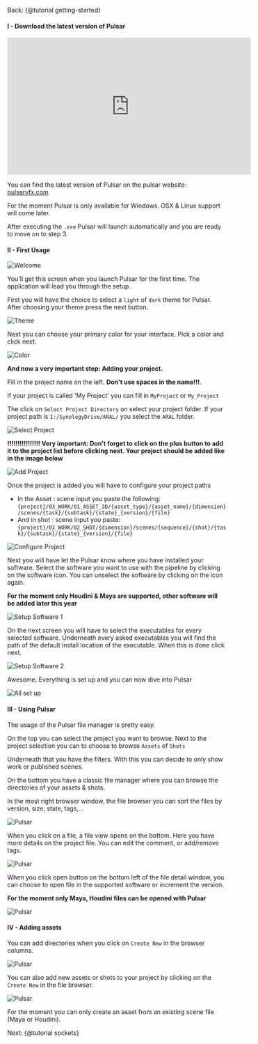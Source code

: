 Back: {@tutorial getting-started}

#### I - Download the latest version of Pulsar

<iframe width="560" height="315" src="https://www.youtube.com/embed/-y5r7ATqI94" frameborder="0" allow="accelerometer; autoplay; encrypted-media; gyroscope; picture-in-picture" allowfullscreen></iframe>

You can find the latest version of Pulsar on the pulsar website:
[pulsarvfx.com](https://pulsarvfx.com/)

<!-- ![Github Release](https://github.com/ArtFXDev/Pulsar/raw/master/tutorials/img/github-release.png) -->

For the moment Pulsar is only available for Windows. OSX & Linux support will come later.

After executing the `.exe` Pulsar will launch automatically and you are ready to move on to step 3.

#### II - First Usage

![Welcome](https://github.com/ArtFXDev/Pulsar/raw/master/tutorials/img/first-usage-1.png)

You'll get this screen when you launch Pulsar for the first time. The application will lead you through the setup.

First you will have the choice to select a `light` of `dark` theme for Pulsar. After choosing your theme press the next button.

![Theme](https://github.com/ArtFXDev/Pulsar/raw/master/tutorials/img/first-usage-2.png)

Next you can choose your primary color for your interface. Pick a color and click next.

![Color](https://github.com/ArtFXDev/Pulsar/raw/master/tutorials/img/first-usage-3.png)

**And now a very important step: Adding your project.**

Fill in the project name on the left. **Don't use spaces in the name!!!**.

If your project is called 'My Project' you can fill in `MyProject` or `My_Project`

The click on `Select Project Directory` on select your project folder.
If your project path is `I:/SynologyDrive/ARAL/` you select the `ARAL` folder.

![Select Project](https://github.com/ArtFXDev/Pulsar/raw/master/tutorials/img/first-usage-4.png)

**!!!!!!!!!!!!!!!! Very important: Don't forget to click on the plus button to add it to the project list before clicking next. Your project should be added like in the image below**

![Add Project](https://github.com/ArtFXDev/Pulsar/raw/master/tutorials/img/first-usage-5.png)

Once the project is added you will have to configure your project paths
- In the Asset : scene input you paste the following:
`{project}/03_WORK/01_ASSET_3D/{asset_type}/{asset_name}/{dimension}/scenes/{task}/{subtask}/{state}_{version}/{file}`
- And in shot : scene input you paste:
`{project}/03_WORK/02_SHOT/{dimension}/scenes/{sequence}/{shot}/{task}/{subtask}/{state}_{version}/{file}`

![Configure Project](https://github.com/ArtFXDev/Pulsar/raw/master/tutorials/img/first-usage-5-1.png)

Next you will have let the Pulsar know where you have installed your software.
Select the software you want to use with the pipeline by clicking on the software icon.
You can unselect the software by clicking on the icon again.

**For the moment only Houdini & Maya are supported, other software will be added later this year**

![Setup Software 1](https://github.com/ArtFXDev/Pulsar/raw/master/tutorials/img/first-usage-5-2.png)

On the next screen you will have to select the executables for every selected software.
Underneath every asked executables you will find the path of the default install location of the executable.
When this is done click next.

![Setup Software 2](https://github.com/ArtFXDev/Pulsar/raw/master/tutorials/img/first-usage-5-3.png)

Awesome. Everything is set up and you can now dive into Pulsar

![All set up](https://github.com/ArtFXDev/Pulsar/raw/master/tutorials/img/first-usage-6.png)

#### III - Using Pulsar

The usage of the Pulsar file manager is pretty easy.

On the top you can select the project you want to browse. Next to the project selection you can to choose to browse `Assets` of `Shots`

Underneath that you have the filters. With this you can decide to only show work or published scenes.

On the bottom you have a classic file manager where you can browse the directories of your assets & shots.

In the most right browser window, the file browser you can sort the files by version, size, state, tags,...

![Pulsar](https://github.com/ArtFXDev/Pulsar/raw/master/tutorials/img/pulsar-1.png)

When you click on a file, a file view opens on the bottom. Here you have more details on the project file. You can edit the comment, or add/remove tags.

![Pulsar](https://github.com/ArtFXDev/Pulsar/raw/master/tutorials/img/pulsar-2.png)

When you click open button on the bottom left of the file detail window, you can choose to open file in the supported software or increment the version.

**For the moment only Maya, Houdini files can be opened with Pulsar**

![Pulsar](https://github.com/ArtFXDev/Pulsar/raw/master/tutorials/img/pulsar-3.png)

#### IV - Adding assets

You can add directories when you click on `Create New` in the browser columns.

![Pulsar](https://github.com/ArtFXDev/Pulsar/raw/master/tutorials/img/pulsar-4.png)

You can also add new assets or shots to your project by clicking on the `Create New` in the file browser.

![Pulsar](https://github.com/ArtFXDev/Pulsar/raw/master/tutorials/img/pulsar-5.png)

For the moment you can only create an asset from an existing scene file (Maya or Houdini).

[GithubRelease]: https://github.com/ArtFXDev/Pulsar/releases

Next: {@tutorial sockets}
